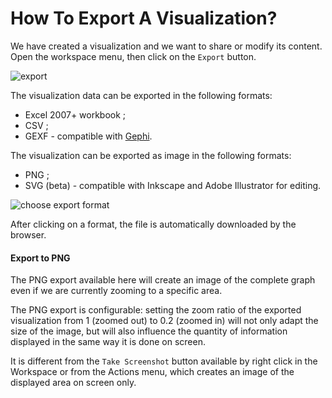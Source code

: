# How To Export A Visualization?

We have created a visualization and we want to share or modify its content. Open the workspace menu, then click on the ```Export``` button.

![export](https://dl.dropboxusercontent.com/s/5krq1ngzkvx8nft/65.png?dl=0)

The visualization data can be exported in the following formats:

* Excel 2007+ workbook ;
* CSV ;
* GEXF - compatible with [Gephi](https://gephi.github.io/).


The visualization can be exported as image in the following formats:

* PNG ;
* SVG (beta) - compatible with Inkscape and Adobe Illustrator for editing.

![choose export format](https://dl.dropboxusercontent.com/s/8c7r42bihqqkimv/66.png?dl=0)

After clicking on a format, the file is automatically downloaded by the browser.

#### Export to PNG

The PNG export available here will create an image of the complete graph even if we are currently zooming to a specific area.

The PNG export is configurable: setting the zoom ratio of the exported visualization from 1 (zoomed out) to 0.2 (zoomed in) will not only adapt the size of the image, but will also influence the quantity of information displayed in the same way it is done on screen.

It is different from the ```Take Screenshot``` button available by right click in the Workspace or from the Actions menu, which creates an image of the displayed area on screen only.